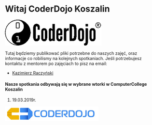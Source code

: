 # Witaj CoderDojo Koszalin
![Logo](https://github.com/coderdojokoszalin/meet/blob/master/logo_coderdojo.gif)

Tutaj będziemy publikować pliki potrzebne do naszych zajęć, oraz informacje co robilismy na kolejnych spotkaniach.
Jeśli potrzebujesz kontaktu z mentorem po zajęciach to pisz na email: 
- [Kazimierz Raczyński](mailto:raczyk@gmail.com)

#### Nasze spotkania odbywają się w wybrane wtorki w ComputerCollege Koszalin
1. 19.03.2019r.

![logo2](https://github.com/coderdojokoszalin/meet/blob/master/images/cd_logo.png)
